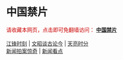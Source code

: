 # 中国禁片
<span  style="color:#CC0000;">请收藏本网页，点击即可免翻墙访问：</span>
<b><a href="https://abcd2.gq/">中国禁片</a></b>
</br></br>
<span><a href="https://abcd2.gq/category/political/jiangfeng/">江锋时刻</a></span> | <span><a href="https://abcd2.gq/author/wenzhao/">文昭谈古论今</a></span> | <span><a href="https://abcd2.gq/author/zhangtianliang/">天亮时分</a></span>
</br>
<span><a href="https://abcd2.gq/author/dayu/">新闻拍案惊奇</a></span> | <span><a href="https://abcd2.gq/author/limuyang/">新闻看点</a></span>
</br>
